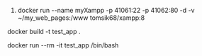 1. docker run --name myXampp -p 41061:22 -p 41062:80 -d -v ~/my_web_pages:/www tomsik68/xampp:8

docker build -t test_app .

docker run --rm -it test_app /bin/bash